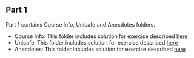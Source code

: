 ## Part 1 ##
Part 1 contains Course Info, Unicafe and Anecdotes folders.
* Course Info: This folder includes solution for exercise described [here](https://fullstackopen.com/en/part1/java_script#exercises-1-3-1-5)
* Unicafe: This folder includes solution for exercise described [here](https://fullstackopen.com/en/part1/a_more_complex_state_debugging_react_apps#exercises-1-6-1-14)
* Anecdotes: This folder includes solution for exercise described [here](https://fullstackopen.com/en/part1/a_more_complex_state_debugging_react_apps#exercises-1-6-1-14)
